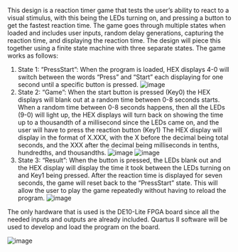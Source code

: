 This design is a reaction timer game that tests the user’s ability to react to a visual stimulus, with this being the LEDs turning on, and pressing a button to get the fastest reaction time. The game goes through multiple states when loaded and includes user inputs, random delay generations, capturing the reaction time, and displaying the reaction time. The design will piece this together using a finite state machine with three separate states.
The game works as follows:
1.	State 1: “PressStart”: When the program is loaded, HEX displays 4-0 will switch between the words “Press” and “Start” each displaying for one second until a specific button is pressed.
![image](https://github.com/user-attachments/assets/4a66c71c-c09b-4409-be1d-dbbb6f70dcb6)
2.	State 2: “Game”: When the start button is pressed (Key0) the HEX displays will blank out at a random time between 0-8 seconds starts. When a random time between 0-8 seconds happens, then all the LEDs (9-0) will light up, the HEX displays will turn back on showing the time up to a thousandth of a millisecond since the LEDs came on, and the user will have to press the reaction button (Key1) The HEX display will display in the format of X.XXX, with the X before the decimal being total seconds, and the XXX after the decimal being milliseconds in tenths, hundredths, and thousandths.
![image](https://github.com/user-attachments/assets/f55fa3f9-e54a-4567-8edd-795456c93865)
![image](https://github.com/user-attachments/assets/996813a2-c0b1-4e3f-8cf3-908ab7d16a95)
3.	State 3: “Result”: When the button is pressed, the LEDs blank out and the HEX display will display the time it took between the LEDs turning on and Key1 being pressed. After the reaction time is displayed for seven seconds, the game will reset back to the “PressStart” state. This will allow the user to play the game repeatedly without having to reload the program.
![image](https://github.com/user-attachments/assets/bcca77a6-9244-44ab-9753-a72a542b00c3)

The only hardware that is used is the DE10-Lite FPGA board since all the needed inputs and outputs are already included. Quartus II software will be used to develop and load the program on the board.

![image](https://github.com/user-attachments/assets/56356800-c525-452a-968e-8d4a4ccb11e6)
